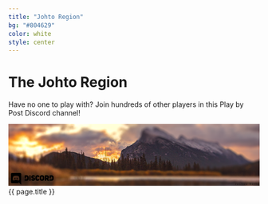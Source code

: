 ```yaml
---
title: "Johto Region"
bg: "#804629"
color: white
style: center
---
```

# **The Johto Region**
Have no one to play with? Join hundreds of other players in this Play by Post Discord channel!


<p align="center">
<div class="banner_container">
  <a href="https://discord.gg/nSe5wpZ" target="_blank"><img src="img/johto_banner.png"></a>
  <div class="banner_text">{{ page.title }}</div>
  </div>
</p>
